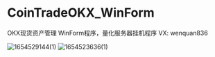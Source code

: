 # CoinTradeOKX_WinForm
OKX现货资产管理 WinForm程序，量化服务器挂机程序 
VX: wenquan836 

![1654529144(1)](https://user-images.githubusercontent.com/3815703/172192411-69a9dd20-9b39-4393-909f-bc96cb81be86.png)
![1654523636(1)](https://user-images.githubusercontent.com/3815703/172192431-2622d3e3-50a0-4346-972d-f6088d4db933.png)
